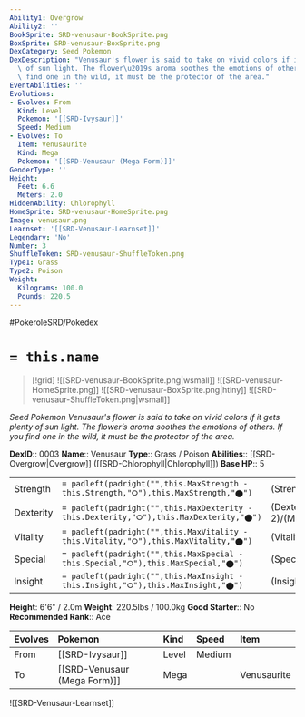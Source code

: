 ```yaml
---
Ability1: Overgrow
Ability2: ''
BookSprite: SRD-venusaur-BookSprite.png
BoxSprite: SRD-venusaur-BoxSprite.png
DexCategory: Seed Pokemon
DexDescription: "Venusaur's flower is said to take on vivid colors if it gets plenty\
  \ of sun light. The flower\u2019s aroma soothes the emotions of others.\nIf you\
  \ find one in the wild, it must be the protector of the area."
EventAbilities: ''
Evolutions:
- Evolves: From
  Kind: Level
  Pokemon: '[[SRD-Ivysaur]]'
  Speed: Medium
- Evolves: To
  Item: Venusaurite
  Kind: Mega
  Pokemon: '[[SRD-Venusaur (Mega Form)]]'
GenderType: ''
Height:
  Feet: 6.6
  Meters: 2.0
HiddenAbility: Chlorophyll
HomeSprite: SRD-venusaur-HomeSprite.png
Image: venusaur.png
Learnset: '[[SRD-Venusaur-Learnset]]'
Legendary: 'No'
Number: 3
ShuffleToken: SRD-venusaur-ShuffleToken.png
Type1: Grass
Type2: Poison
Weight:
  Kilograms: 100.0
  Pounds: 220.5
---
```


#PokeroleSRD/Pokedex

# `= this.name`

> [!grid]
> ![[SRD-venusaur-BookSprite.png|wsmall]]
> ![[SRD-venusaur-HomeSprite.png]]
> ![[SRD-venusaur-BoxSprite.png|htiny]]
> ![[SRD-venusaur-ShuffleToken.png|wsmall]]


*Seed Pokemon*
*Venusaur's flower is said to take on vivid colors if it gets plenty of sun light. The flower’s aroma soothes the emotions of others.
If you find one in the wild, it must be the protector of the area.*

**DexID**:: 0003
**Name**:: Venusaur
**Type**:: Grass / Poison
**Abilities**:: [[SRD-Overgrow|Overgrow]] ([[SRD-Chlorophyll|Chlorophyll]])
**Base HP**:: 5

|           |                                                                                        |                                          |
| --------- | -------------------------------------------------------------------------------------- | ---------------------------------------- |
| Strength  | `= padleft(padright("",this.MaxStrength - this.Strength,"⭘"),this.MaxStrength,"⬤")`    | (Strength::2)/(MaxStrength::5)   |
| Dexterity | `= padleft(padright("",this.MaxDexterity - this.Dexterity,"⭘"),this.MaxDexterity,"⬤")` | (Dexterity:: 2)/(MaxDexterity::5) |
| Vitality  | `= padleft(padright("",this.MaxVitality - this.Vitality,"⭘"),this.MaxVitality,"⬤")`    | (Vitality::2)/(MaxVitality::5)   |
| Special   | `= padleft(padright("",this.MaxSpecial - this.Special,"⭘"),this.MaxSpecial,"⬤")`       | (Special::3)/(MaxSpecial::6)     |
| Insight   | `= padleft(padright("",this.MaxInsight - this.Insight,"⭘"),this.MaxInsight,"⬤")`       | (Insight::3)/(MaxInsight::6)     |

**Height**: 6'6" / 2.0m
**Weight**: 220.5lbs / 100.0kg
**Good Starter**:: No
**Recommended Rank**:: Ace

| Evolves   | Pokemon                      | Kind   | Speed   | Item        |
|:----------|:-----------------------------|:-------|:--------|:------------|
| From      | [[SRD-Ivysaur]]              | Level  | Medium  |             |
| To        | [[SRD-Venusaur (Mega Form)]] | Mega   |         | Venusaurite |

![[SRD-Venusaur-Learnset]]
